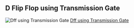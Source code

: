 ## D Flip Flop using Transmission Gate

![Dff using Transmission Gate](Dff_Tg.sch)
[Dff using Transmission Gate](Dff_TG.jpg)
